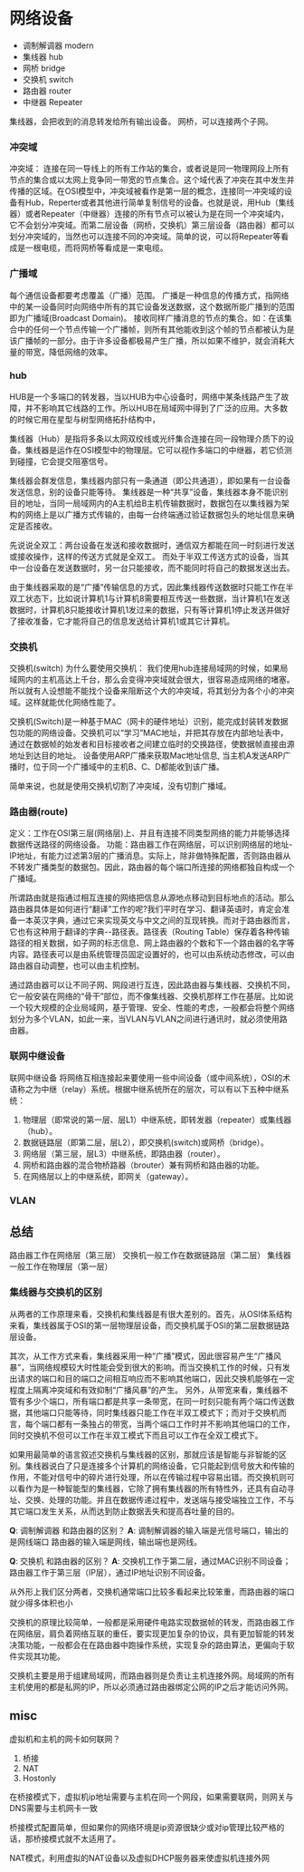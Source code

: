 # 网络设备


* 调制解调器 modern
* 集线器 hub
* 网桥 bridge
* 交换机 switch
* 路由器 router
* 中继器 Repeater

集线器，会把收到的消息转发给所有输出设备。
网桥，可以连接两个子网。

### 冲突域
冲突域：
连接在同一导线上的所有工作站的集合，或者说是同一物理网段上所有节点的集合或以太网上竞争同一带宽的节点集合。这个域代表了冲突在其中发生并传播的区域。在OSI模型中，冲突域被看作是第一层的概念，连接同一冲突域的设备有Hub，Reperter或者其他进行简单复制信号的设备。也就是说，用Hub（集线器）或者Repeater（中继器）连接的所有节点可以被认为是在同一个冲突域内，它不会划分冲突域。而第二层设备（网桥，交换机）第三层设备（路由器）都可以划分冲突域的，当然也可以连接不同的冲突域。简单的说，可以将Repeater等看成是一根电缆，而将网桥等看成是一束电缆。

### 广播域
每个通信设备都要考虑覆盖（广播）范围。
广播是一种信息的传播方式，指网络中的某一设备同时向网络中所有的其它设备发送数据，这个数据所能广播到的范围即为广播域(Broadcast Domain)。
接收同样广播消息的节点的集合。如：在该集合中的任何一个节点传输一个广播帧，则所有其他能收到这个帧的节点都被认为是该广播帧的一部分。由于许多设备都极易产生广播，所以如果不维护，就会消耗大量的带宽，降低网络的效率。

### hub

HUB是一个多端口的转发器，当以HUB为中心设备时，网络中某条线路产生了故障，并不影响其它线路的工作。所以HUB在局域网中得到了广泛的应用。大多数的时候它用在星型与树型网络拓扑结构中，

集线器（Hub）是指将多条以太网双绞线或光纤集合连接在同一段物理介质下的设备。集线器是运作在OSI模型中的物理层。它可以视作多端口的中继器，若它侦测到碰撞，它会提交阻塞信号。

集线器会群发信息，集线器内部只有一条通道（即公共通道），即如果有一台设备发送信息，别的设备只能等待。
集线器是一种“共享”设备，集线器本身不能识别目的地址，当同一局域网内的A主机给B主机传输数据时，数据包在以集线器为架构的网络上是以广播方式传输的，由每一台终端通过验证数据包头的地址信息来确定是否接收。 

先说说全双工：两台设备在发送和接收数据时，通信双方都能在同一时刻进行发送或接收操作，这样的传送方式就是全双工。
而处于半双工传送方式的设备，当其中一台设备在发送数据时，另一台只能接收，而不能同时将自己的数据发送出去。 

由于集线器采取的是“广播”传输信息的方式，因此集线器传送数据时只能工作在半双工状态下，比如说计算机1与计算机8需要相互传送一些数据，当计算机1在发送数据时，计算机8只能接收计算机1发过来的数据，只有等计算机1停止发送并做好了接收准备，它才能将自己的信息发送给计算机1或其它计算机。 


### 交换机
交换机(switch)
为什么要使用交换机：
我们使用hub连接局域网的时候，如果局域网内的主机高达上千台，那么会变得冲突域就会很大，很容易造成网络的堵塞。所以就有人设想能不能找个设备来阻断这个大的冲突域，将其划分为各个小的冲突域。这样就能优化网络性能了。

交换机(Switch)是一种基于MAC（网卡的硬件地址）识别，能完成封装转发数据包功能的网络设备。交换机可以“学习”MAC地址，并把其存放在内部地址表中，通过在数据帧的始发者和目标接收者之间建立临时的交换路径，使数据帧直接由源地址到达目的地址。
设备使用ARP广播来获取Mac地址信息, 当主机A发送ARP广播时，位于同一个广播域中的主机B、C、D都能收到该广播。

简单来说，也就是使用交换机切割了冲突域，没有切割广播域。
### 路由器(route)
定义：工作在OSI第三层(网络层)上、并且有连接不同类型网络的能力并能够选择数据传送路径的网络设备。
功能：路由器工作在网络层，可以识别网络层的地址-IP地址，有能力过滤第3层的广播消息。实际上，除非做特殊配置，否则路由器从不转发广播类型的数据包。因此，路由器的每个端口所连接的网络都独自构成一个广播域。


所谓路由就是指通过相互连接的网络把信息从源地点移动到目标地点的活动。那么路由器具体是如何进行“翻译”工作的呢?我们平时在学习、翻译英语时，肯定会准备一本英汉字典，通过它来实现英文与中文之间的互现转换。而对于路由器而言，它也有这种用于翻译的字典--路径表。路径表（Routing Table）保存着各种传输路径的相关数据，如子网的标志信息、网上路由器的个数和下一个路由器的名字等内容。路径表可以是由系统管理员固定设置好的，也可以由系统动态修改，可以由路由器自动调整，也可以由主机控制。 

通过路由器可以让不同子网、网段进行互连，因此路由器与集线器、交换机不同，它一般安装在网络的“骨干”部位，而不像集线器、交换机那样工作在基层。比如说一个较大规模的企业局域网，基于管理、安全、性能的考虑，一般都会将整个网络划分为多个VLAN，如此一来，当VLAN与VLAN之间进行通讯时，就必须使用路由器。 

### 联网中继设备
联网中继设备
将网络互相连接起来要使用一些中间设备（或中间系统），OSI的术语称之为中继（relay）系统。根据中继系统所在的层次，可以有以下五种中继系统：

1. 物理层（即常说的第一层、层L1）中继系统，即转发器（repeater）或集线器（hub）。
2. 数据链路层（即第二层，层L2），即交换机(switch)或网桥（bridge）。
3. 网络层（第三层，层L3）中继系统，即路由器（router）。
4. 网桥和路由器的混合物桥路器（brouter）兼有网桥和路由器的功能。
5. 在网络层以上的中继系统，即网关（gateway）。

### VLAN

## 总结
路由器工作在网络层（第三层）
交换机一般工作在数据链路层（第二层）
集线器一般工作在物理层（第一层）


### 集线器与交换机的区别 

从两者的工作原理来看，交换机和集线器是有很大差别的。首先，从OSI体系结构来看，集线器属于OSI的第一层物理层设备，而交换机属于OSI的第二层数据链路层设备。 

其次，从工作方式来看，集线器采用一种“广播”模式，因此很容易产生“广播风暴”，当网络规模较大时性能会受到很大的影响。而当交换机工作的时候，只有发出请求的端口和目的端口之间相互响应而不影响其他端口，因此交换机能够在一定程度上隔离冲突域和有效抑制“广播风暴”的产生。
另外，从带宽来看，集线器不管有多少个端口，所有端口都是共享一条带宽，在同一时刻只能有两个端口传送数据，其他端口只能等待，同时集线器只能工作在半双工模式下；而对于交换机而言，每个端口都有一条独占的带宽，当两个端口工作时并不影响其他端口的工作，同时交换机不但可以工作在半双工模式下而且可以工作在全双工模式下。

如果用最简单的语言叙述交换机与集线器的区别，那就应该是智能与非智能的区别。集线器说白了只是连接多个计算机的网络设备，它只能起到信号放大和传输的作用，不能对信号中的碎片进行处理，所以在传输过程中容易出错。而交换机则可以看作为是一种智能型的集线器，它除了拥有集线器的所有特性外，还具有自动寻址、交换、处理的功能。并且在数据传递过程中，发送端与接受端独立工作，不与其它端口发生关系，从而达到防止数据丢失和提高吞吐量的目的。


**Q**: 调制解调器 和路由器的区别？
**A**: 调制解调器的输入端是光信号端口，输出的是网线端口
路由器的输入端是网线，输出端也是网线。


**Q**: 交换机 和路由器的区别？
**A**: 交换机工作于第二层，通过MAC识别不同设备；路由器工作于第三层（IP层），通过IP地址识别不同设备。

从外形上我们区分两者，交换机通常端口比较多看起来比较笨重，而路由器的端口就少得多体积也小

交换机的原理比较简单，一般都是采用硬件电路实现数据帧的转发，而路由器工作在网络层，肩负着网络互联的重任，要实现更加复杂的协议，具有更加智能的转发决策功能，一般都会在在路由器中跑操作系统，实现复杂的路由算法，更偏向于软件实现其功能。

交换机主要是用于组建局域网，而路由器则是负责让主机连接外网。局域网的所有主机使用的都是私网的IP，所以必须通过路由器绑定公网的IP之后才能访问外网。


## misc

虚拟机和主机的网卡如何联网？

1. 桥接
2. NAT 
3. Hostonly

在桥接模式下，虚拟机ip地址需要与主机在同一个网段，如果需要联网，则网关与DNS需要与主机网卡一致

桥接模式配置简单，但如果你的网络环境是ip资源很缺少或对ip管理比较严格的话，那桥接模式就不太适用了。

NAT模式，利用虚拟的NAT设备以及虚拟DHCP服务器来使虚拟机连接外网


